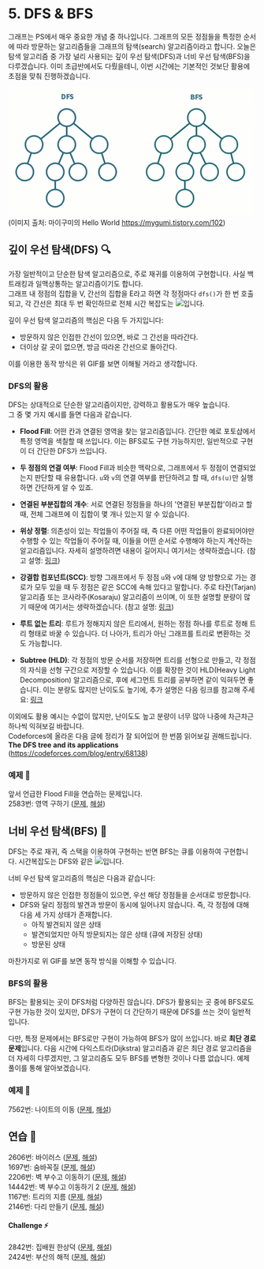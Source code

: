 # 5. DFS & BFS
그래프는 PS에서 매우 중요한 개념 중 하나입니다. 그래프의 모든 정점들을 특정한 순서에 따라 방문하는 알고리즘들을 그래프의 탐색(search) 알고리즘이라고 합니다. 오늘은 탐색 알고리즘 중 가장 널리 사용되는 깊이 우선 탐색(DFS)과 너비 우선 탐색(BFS)을 다루겠습니다. 이미 초급반에서도 다뤘을테니, 이번 시간에는 기본적인 것보단 활용에 초점을 맞춰 진행하겠습니다.  

![DFS & BFS](/image/dfs-and-bfs.gif)  
(이미지 출처: 마이구미의 Hello World https://mygumi.tistory.com/102)  

## 깊이 우선 탐색(DFS) 🔍
가장 일반적이고 단순한 탐색 알고리즘으로, 주로 재귀를 이용하여 구현합니다. 사실 백트래킹과 일맥상통하는 알고리즘이기도 합니다.  
그래프 내 정점의 집합을 V, 간선의 집합을 E라고 하면 각 정점마다 `dfs()`가 한 번 호출되고, 각 간선은 최대 두 번 확인하므로 전체 시간 복잡도는 <img src="https://latex.codecogs.com/svg.latex?O(|V|+|E|)"/>입니다.  

깊이 우선 탐색 알고리즘의 핵심은 다음 두 가지입니다:  
- 방문하지 않은 인접한 간선이 있으면, 바로 그 간선을 따라간다.  
- 더이상 갈 곳이 없으면, 방금 따라온 간선으로 돌아간다.  

이를 이용한 동작 방식은 위 GIF를 보면 이해될 거라고 생각합니다.  

### DFS의 활용
DFS는 상대적으로 단순한 알고리즘이지만, 강력하고 활용도가 매우 높습니다.  
그 중 몇 가지 예시를 들면 다음과 같습니다.

- __Flood Fill__: 어떤 칸과 연결된 영역을 찾는 알고리즘입니다. 간단한 예로 포토샵에서 특정 영역을 색칠할 때 쓰입니다. 이는 BFS로도 구현 가능하지만, 일반적으로 구현이 더 간단한 DFS가 쓰입니다.  

- __두 정점의 연결 여부__: Flood Fill과 비슷한 맥락으로, 그래프에서 두 정점이 연결되었는지 판단할 때 유용합니다. `u`와 `v`의 연결 여부를 판단하려고 할 때, `dfs(u)`만 실행하면 간단하게 알 수 있죠.  

- __연결된 부분집합의 개수__: 서로 연결된 정점들을 하나의 '연결된 부분집합'이라고 할 때, 전체 그래프에 이 집합이 몇 개나 있는지 알 수 있습니다.  

- __위상 정렬__: 의존성이 있는 작업들이 주어질 때, 즉 다른 어떤 작업들이 완료되어야만 수행할 수 있는 작업들이 주어질 때, 이들을 어떤 순서로 수행해야 하는지 계산하는 알고리즘입니다. 자세히 설명하려면 내용이 길어지니 여기서는 생략하겠습니다. (참고 설명: [링크](https://m.blog.naver.com/ndb796/221236874984))  

- __강결합 컴포넌트(SCC)__: 방향 그래프에서 두 정점 `u`와 `v`에 대해 양 방향으로 가는 경로가 모두 있을 때 두 정점은 같은 SCC에 속해 있다고 말합니다. 주로 타잔(Tarjan) 알고리즘 또는 코사라주(Kosaraju) 알고리즘이 쓰이며, 이 또한 설명할 분량이 많기 때문에 여기서는 생략하겠습니다. (참고 설명: [링크](https://m.blog.naver.com/PostView.nhn?blogId=kks227&logNo=220802519976&proxyReferer=https%3A%2F%2Fwww.google.com%2F))  

- __루트 없는 트리__: 루트가 정해지지 않은 트리에서, 원하는 정점 하나를 루트로 정해 트리 형태로 바꿀 수 있습니다. 더 나아가, 트리가 아닌 그래프를 트리로 변환하는 것도 가능합니다.  

- __Subtree (HLD)__: 각 정점의 방문 순서를 저장하면 트리를 선형으로 만들고, 각 정점의 자식을 선형 구간으로 저장할 수 있습니다. 이를 확장한 것이 HLD(Heavy Light Decomposition) 알고리즘으로, 후에 세그먼트 트리를 공부하면 같이 익혀두면 좋습니다. 이는 분량도 많지만 난이도도 높기에, 추가 설명은 다음 링크를 참고해 주세요: [링크](https://justicehui.github.io/hard-algorithm/2020/01/24/hld/)  

이외에도 활용 예시는 수없이 많지만, 난이도도 높고 분량이 너무 많아 나중에 차근차근 하나씩 익혀보길 바랍니다.  
Codeforces에 올라온 다음 글에 정리가 잘 되어있어 한 번쯤 읽어보길 권해드립니다.  
__The DFS tree and its applications__ (https://codeforces.com/blog/entry/68138)  

### 예제 🎲
앞서 언급한 Flood Fill을 연습하는 문제입니다.  
2583번: 영역 구하기 ([문제](https://www.acmicpc.net/problem/2583), [해설](https://github.com/skku-npc/class-intermediate/blob/master/6.%20DFS%20&%20BFS/2583.cpp))  

## 너비 우선 탐색(BFS) 🚦
DFS는 주로 재귀, 즉 스택을 이용하여 구현하는 반면 BFS는 큐를 이용하여 구현합니다. 시간복잡도는 DFS와 같은 <img src="https://latex.codecogs.com/svg.latex?O(|V|+|E|)"/>입니다.  

너비 우선 탐색 알고리즘의 핵심은 다음과 같습니다:  
- 방문하지 않은 인접한 정점들이 있으면, 우선 해당 정점들을 순서대로 방문합니다.  
- DFS와 달리 정점의 발견과 방문이 동시에 일어나지 않습니다. 즉, 각 정점에 대해 다음 세 가지 상태가 존재합니다.  
    - 아직 발견되지 않은 상태  
    - 발견되었지만 아직 방문되지는 않은 상태 (큐에 저장된 상태)  
    - 방문된 상태  

마찬가지로 위 GIF를 보면 동작 방식을 이해할 수 있습니다.  

### BFS의 활용
BFS는 활용되는 곳이 DFS처럼 다양하진 않습니다. DFS가 활용되는 곳 중에 BFS로도 구현 가능한 것이 있지만, DFS가 구현이 더 간단하기 때문에 DFS를 쓰는 것이 일반적입니다.  

다만, 특정 문제에서는 BFS로만 구현이 가능하여 BFS가 많이 쓰입니다. 바로 <b>최단 경로 문제</b>입니다. 다음 시간에 다익스트라(Dijkstra) 알고리즘과 같은 최단 경로 알고리즘을 더 자세히 다루겠지만, 그 알고리즘도 모두 BFS를 변형한 것이나 다름 없습니다. 예제 풀이를 통해 알아보겠습니다.  

### 예제 🎲
7562번: 나이트의 이동 ([문제](https://www.acmicpc.net/problem/7562), [해설](https://github.com/skku-npc/class-intermediate/blob/master/6.%20DFS%20&%20BFS/7562.cpp))  

## 연습 🏓
2606번: 바이러스 ([문제](https://www.acmicpc.net/problem/2606), [해설](https://github.com/skku-npc/class-intermediate/blob/master/6.%20DFS%20&%20BFS/2606.cpp))  
1697번: 숨바꼭질 ([문제](https://www.acmicpc.net/problem/1697), [해설](https://github.com/skku-npc/class-intermediate/blob/master/6.%20DFS%20&%20BFS/1697.cpp))  
2206번: 벽 부수고 이동하기 ([문제](https://www.acmicpc.net/problem/2206), [해설](https://github.com/skku-npc/class-intermediate/blob/master/6.%20DFS%20&%20BFS/2206.cpp))  
14442번: 벽 부수고 이동하기 2 ([문제](https://www.acmicpc.net/problem/14442), [해설](https://github.com/skku-npc/class-intermediate/blob/master/6.%20DFS%20&%20BFS/14442.cpp))  
1167번: 트리의 지름 ([문제](https://www.acmicpc.net/problem/1167), [해설](https://github.com/skku-npc/class-intermediate/blob/master/6.%20DFS%20&%20BFS/1167.cpp))  
2146번: 다리 만들기 ([문제](https://www.acmicpc.net/problem/2146), [해설](https://github.com/skku-npc/class-intermediate/blob/master/6.%20DFS%20&%20BFS/2146.cpp))  

#### Challenge ⚡
2842번: 집배원 한상덕 ([문제](https://www.acmicpc.net/problem/2842), [해설](https://github.com/skku-npc/class-intermediate/blob/master/6.%20DFS%20&%20BFS/2842.cpp))  
2424번: 부산의 해적 ([문제](https://www.acmicpc.net/problem/2424), [해설](https://github.com/skku-npc/class-intermediate/blob/master/6.%20DFS%20&%20BFS/2424.cpp))  
